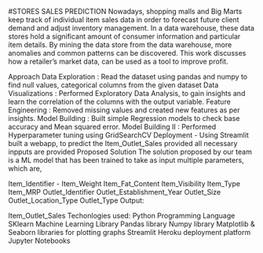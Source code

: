 #STORES SALES PREDICTION
Nowadays, shopping malls and Big Marts keep track of individual item sales data in order to forecast future client demand and adjust inventory management. In a data warehouse, these data stores hold a significant amount of consumer information and particular item details. By mining the data store from the data warehouse, more anomalies and common patterns can be discovered. This work discusses how a retailer’s market data, can be used as a tool to improve profit.

Approach
Data Exploration : Read the dataset using pandas and numpy to find null values, categorical columns from the given dataset
Data Visualizations : Performed Exploratory Data Analysis, to gain insights and learn the correlation of the columns with the output variable.
Feature Engineering : Removed missing values and created new features as per insights.
Model Building : Built simple Regression models to check base accuracy and Mean squared error.
Model Building II : Performed Hyperparameter tuning using GridSearchCV
Deployment - Using Streamlit built a webapp, to predict the Item_Outlet_Sales provided all necessary inpputs are provided
Proposed Solution
The solution proposed by our team is a ML model that has been trained to take as input multiple parameters, which are,

Item_Identifier -
Item_Weight
Item_Fat_Content
Item_Visibility
Item_Type
Item_MRP
Outlet_Identifier
Outlet_Establishment_Year
Outlet_Size
Outlet_Location_Type
Outlet_Type
Output:

Item_Outlet_Sales
Techonlogies used:
Python Programming Language
SKlearn Machine Learning Library
Pandas library
Numpy library
Matplotlib & Seaborn libraries for plotting graphs
Streamlit
Heroku deployment platform
Jupyter Notebooks
